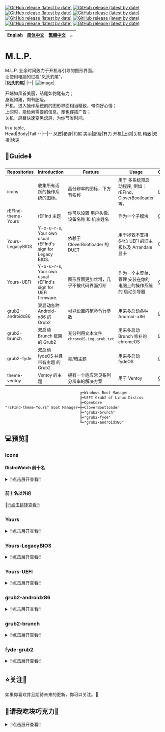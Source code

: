 [![GitHub release (latest by date)](https://img.shields.io/github/v/release/M-L-P/icons?label=icons)](https://github.com/M-L-P/icons)
[![GitHub release (latest by date)](https://img.shields.io/github/v/release/M-L-P/Yours?label=Yours)](https://github.com/M-L-P/rEFInd-theme-Yours)
[![GitHub release (latest by date)](https://img.shields.io/github/v/release/M-L-P/Yours-LegacyBIOS?label=Yours-LegacyBIOS)](https://github.com/M-L-P/Yours-LegacyBIOS)
[![GitHub release (latest by date)](https://img.shields.io/github/v/release/M-L-P/Yours-UEFI?label=Yours-UEFI)](https://github.com/M-L-P/Yours-UEFI)
[![GitHub release (latest by date)](https://img.shields.io/github/v/release/M-L-P/grub2-androidx86?label=grub2-androidx86)](https://github.com/M-L-P/grub2-androidx86)
[![GitHub release (latest by date)](https://img.shields.io/github/v/release/M-L-P/grub2-brunch?label=grub2-brunch)](https://github.com/M-L-P/grub2-brunch)
[![GitHub release (latest by date)](https://img.shields.io/github/v/release/M-L-P/grub2-fyde?label=grub2-fyde)](https://github.com/M-L-P/grub2-fyde)
[![GitHub release (latest by date)](https://img.shields.io/github/v/release/M-L-P/theme-ventoy?label=theme-ventoy)](https://github.com/M-L-P/theme-ventoy)

[English](https://github.com/M-L-P/.github/blob/main/profile/README.md)|[简体中文](https://github.com/M-L-P/.github/blob/main/profile/README-自述文件.md)|[繁體中文](https://github.com/M-L-P/.github/blob/main/profile/README-繁體中文.md)|...
--|--|--|--

# M.L.P.
M.L.P. 业余时间致力于开机与引导的图形界面。<br/>
让使用电脑的过程"凤头豹尾"。<br/>
|__凤头豹尾__|
|--|
|![image](https://github.com/M-L-P/.github/assets/69227436/cc4bca32-97e5-4a4c-8d08-991112749a1d)|

开端如凤首美丽，结尾如豹尾有力；<br/>
身躯如猪，肉有肥瘦。<br/>
开机，进入操作系统前的图形界面相当精致，带你好心情；<br/>
上网时，能检索需要的信息，却也穿插广告；<br/>
关机，屏幕快速变黑熄屏，为你节省时间。<br/>

In a table,<br/>
Head|Body|Tail
--|--|--
凤首|猪身|豹尾
美丽|肥瘦|有力
开机|上网|关机
精致|双相|快速

## 🧭Guide⬇️

Repositories|Introduction|Feature|Usage|Consult
--|--|--|--|--
icons|收集所有活跃的操作系统的图标。|高分辨率的图标，下方有名称|用于 多系统预启动程序, 例如：rEFInd，CloverBootloader 等。|[Consult](https://github.com/M-L-P/icons/wiki)
rEFInd-theme-Yours|rEFInd 主题|你可以设置 用户头像、设备名称 和 机主姓名|作为一个子模块|[Consult](https://github.com/M-L-P/rEFInd-theme-Yours/)
Yours-LegacyBIOS|Y-o-u-r-s,<br/>Your own usual rEFInd's sign for Legacy BIOS.|依赖于 CloverBootloader 的 DUET|用于拯救不支持64位 UEFI 的旧主板以及 Arrandale 显卡|[Consult](https://github.com/M-L-P/Yours-LegacyBIOS)
Yours-UEFI|Y-o-u-r-s,<br/>Your own usual rEFInd's sign for UEFI firmware.|图形界面更加丝滑，几乎不被代码界面打断|作为一个主菜单，管理 安装在你的电脑上的操作系统的 启动引导器|[Consult](https://github.com/M-L-P/Yours-UEFI)
grub2-androidx86|双启动各种 Android-x86 的 Grub2|可以设置内核命令行参数|用来多启动各种 Android-x86|[Consult](https://github.com/M-L-P/grub2-androidx86)
grub2-brunch|双启动 Brunch 框架的 Grub2|充分利用文本文件 `chromeOS.img.grub.txt`|用来多启动 Brunch 修补的 chromeOS  |[Consult](https://github.com/M-L-P/grub2-brunch)
grub2-fyde|双启动 fydeOS 并且带有主题 的 Grub2|亮/暗主题|用来多启动 fydeOS|[Consult](https://github.com/M-L-P/grub2-fyde)
theme-ventoy|Ventoy 的主题|拥有一个适应常见系列分辨率的解决方案|用于 Ventoy|[Consult](https://github.com/M-L-P/theme-ventoy)

```
                                  ╔═Windows Boot Manager
                                  ╠═UEFI Grub2 of Linux Distros
                                  ╠═OpenCore
"rEFInd-theme-Yours" Boot Manager═╬═CloverBootloader
                                  ╠═"grub2-brunch"
                                  ╠═"grub2-fyde"
                                  ╚═"grub2-androidx86"
```

## 💻️预览👀
### icons
#### DistroWatch 前十名
<details>
<summary>🖱️点击展开查看🖱️</summary>

排名|发行版|图标
--|--|--
1|MX Linux|<img src="https://raw.githubusercontent.com/M-L-P/Yours/main/Settings/icon/showing/os_MX.png" width="100px">
2|EndeavourOS|<img src="https://raw.githubusercontent.com/M-L-P/Yours/main/Settings/icon/showing/os_EndeavourOS.png" width="100px">
3|Mint|<img src="https://raw.githubusercontent.com/M-L-P/Yours/main/Settings/icon/showing/os_mint.png" width="100px">
4|Manjaro|<img src="https://raw.githubusercontent.com/M-L-P/Yours/main/Settings/icon/showing/os_manjaro.png" width="100px">
5|Fedora|<img src="https://raw.githubusercontent.com/M-L-P/Yours/main/Settings/icon/showing/os_fedora.png" width="100px">
6|Pop!_OS|<img src="https://raw.githubusercontent.com/M-L-P/Yours/main/Settings/icon/showing/os_pop!.png" width="100px">
7|Ubuntu|<img src="https://raw.githubusercontent.com/M-L-P/Yours/main/Settings/icon/showing/os_ubuntu.png" width="100px">
8|Debian|<img src="https://raw.githubusercontent.com/M-L-P/Yours/main/Settings/icon/showing/os_debian.png" width="100px">
9|Lite|<img src="https://raw.githubusercontent.com/M-L-P/Yours/main/Settings/icon/showing/os_lite.png" width="100px">
X|openSUSE|<img src="https://raw.githubusercontent.com/M-L-P/Yours/main/Settings/icon/showing/os_opensuse.png" width="100px">
</details>

#### 前十名以外的
🚩[🖱️点击跳转查看🖱️](https://github.com/M-L-P/icons/blob/main/PNGs/README.md)

### Yours
<details>
<summary>🖱️点击展开查看🖱️</summary>
<img src="https://raw.githubusercontent.com/M-L-P/.github/main/screenshots/Yours/B.big.png">
<img src="https://raw.githubusercontent.com/M-L-P/.github/main/screenshots/Yours/B.small.png">
<img src="https://raw.githubusercontent.com/M-L-P/.github/main/screenshots/Yours/M.big.png">
<img src="https://raw.githubusercontent.com/M-L-P/.github/main/screenshots/Yours/M.small.png">
<img src="https://raw.githubusercontent.com/M-L-P/.github/main/screenshots/Yours/1080p.B.big.png">
<img src="https://raw.githubusercontent.com/M-L-P/.github/main/screenshots/Yours/1080p.B.small.png">
<img src="https://raw.githubusercontent.com/M-L-P/.github/main/screenshots/Yours/1080p.M.big.png">
<img src="https://raw.githubusercontent.com/M-L-P/.github/main/screenshots/Yours/1080p.M.small.png">
</details>

### Yours-LegacyBIOS
<details>
<summary>🖱️点击展开查看🖱️</summary>
<img src="https://raw.githubusercontent.com/M-L-P/.github/main/screenshots/Yours-LegacyBIOS/about.duet.png">
</details>

### Yours-UEFI
<details>
<summary>🖱️点击展开查看🖱️</summary>
<img src="https://raw.githubusercontent.com/M-L-P/.github/main/screenshots/Yours-UEFI/about.real.png">
</details>

### grub2-androidx86
<details>
<summary>🖱️点击展开查看🖱️</summary>

#### 1024x768
<img src="https://raw.githubusercontent.com/M-L-P/.github/main/screenshots/grub2-androidx86/简体中文/简体中文.gif">

#### 1920x1080
<img src="https://raw.githubusercontent.com/M-L-P/.github/main/screenshots/grub2-androidx86/简体中文/0-open.png">
<img src="https://raw.githubusercontent.com/M-L-P/.github/main/screenshots/grub2-androidx86/简体中文/1-lang.png">
<img src="https://raw.githubusercontent.com/M-L-P/.github/main/screenshots/grub2-androidx86/简体中文/2-noti.png">
<img src="https://raw.githubusercontent.com/M-L-P/.github/main/screenshots/grub2-androidx86/简体中文/3-k.png">
<img src="https://raw.githubusercontent.com/M-L-P/.github/main/screenshots/grub2-androidx86/简体中文/4-g.png">
</details>

### grub2-brunch
<details>
<summary>🖱️点击展开查看🖱️</summary>

#### 1024x768
<img src="https://raw.githubusercontent.com/M-L-P/.github/main/screenshots/grub2-brunch/1k.png">
<img src="https://raw.githubusercontent.com/M-L-P/.github/main/screenshots/grub2-brunch/1k-ter.png">

#### 1920x1080
<img src="https://raw.githubusercontent.com/M-L-P/.github/main/screenshots/grub2-brunch/1080p.png">
<img src="https://raw.githubusercontent.com/M-L-P/.github/main/screenshots/grub2-brunch/1080p-ter.png">
</details>

### fyde-grub2
<details>
<summary>🖱️点击展开查看🖱️</summary>

#### 1024x768
<img src="https://raw.githubusercontent.com/M-L-P/.github/main/screenshots/grub2-fyde/light-1k.png">
<img src="https://raw.githubusercontent.com/M-L-P/.github/main/screenshots/grub2-fyde/1k-ter.png">
<img src="https://raw.githubusercontent.com/M-L-P/.github/main/screenshots/grub2-fyde/dark-1k.png">

#### 1920x1080
<img src="https://raw.githubusercontent.com/M-L-P/.github/main/screenshots/grub2-fyde/light.png">
<img src="https://raw.githubusercontent.com/M-L-P/.github/main/screenshots/grub2-fyde/light-ter.png">
<img src="https://raw.githubusercontent.com/M-L-P/.github/main/screenshots/grub2-fyde/dark.png">
</details>

<!--

**Here are some ideas to get you started:**

🙋‍♀️ A short introduction - what is your organization all about?
🌈 Contribution guidelines - how can the community get involved?
👩‍💻 Useful resources - where can the community find your docs? Is there anything else the community should know?
🍿 Fun facts - what does your team eat for breakfast?
🧙 Remember, you can do mighty things with the power of [Markdown](https://docs.github.com/github/writing-on-github/getting-started-with-writing-and-formatting-on-github/basic-writing-and-formatting-syntax)
-->
## ⭐关注🌟
如果你喜欢并且期待未来的更新，你可以关注。💫

## 🧁请我吃块巧克力🍫
<details>
<summary>🖱️点击展开查看🖱️</summary>
我没有父亲；没人给我过生日；没人为我买蛋糕🎂。<br/>
如果你愿意，请我吃块巧克力🍫。<br/>
我需要巧克力🍫帮助我释放内啡肽与多巴胺来缓解痛苦。<br/>
我将会非常感谢您，仙女姐姐🧚‍ 或 玉树豪侠🦸‍♂️。<br/>
<img src="https://github.com/M-L-P/Yours/assets/69227436/f094f056-9420-4dd5-beec-4ccecff20a1e" width="300px"><br/>
<img src="https://github.com/M-L-P/Yours/assets/69227436/8608e193-3c4d-4926-8171-7944e881d95f" width="300px">

[🧚仙女豪侠🦸‍♂️ 名单](https://github.com/M-L-P/.github/blob/main/list/README.md)
</details>
